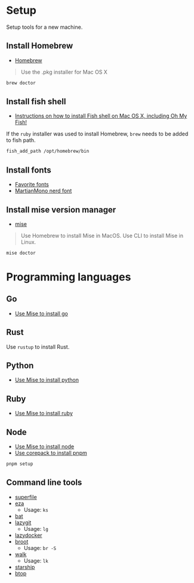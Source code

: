 # Setup

Setup tools for a new machine.

## Install Homebrew

- [Homebrew](https://brew.sh/)

> Use the .pkg installer for Mac OS X

```bash
brew doctor
```

## Install fish shell

- [Instructions on how to install Fish shell on Mac OS X, including Oh My Fish!](https://gist.github.com/martelogan/97cfc998ade51b6dcf55423bbd50917c)

If the `ruby` installer was used to install Homebrew, `brew` needs to be added to fish path.

```bash
fish_add_path /opt/homebrew/bin
```

## Install fonts

- [Favorite fonts](https://gist.github.com/Joker666/344be44b6f397cba59645b205085bcd4)
- [MartianMono nerd font](https://github.com/ryanoasis/nerd-fonts/releases/download/v3.2.1/MartianMono.zip)

## Install mise version manager

- [mise](https://mise.jdx.dev/)

> Use Homebrew to install Mise in MacOS.
> Use CLI to install Mise in Linux.

```bash
mise doctor
```

# Programming languages

## Go

- [Use Mise to install go](https://mise.jdx.dev/lang/go.html)

## Rust

Use `rustup` to install Rust.

## Python

- [Use Mise to install python](https://mise.jdx.dev/lang/python.html)

## Ruby

- [Use Mise to install ruby](https://mise.jdx.dev/lang/ruby.html)

## Node

- [Use Mise to install node](https://mise.jdx.dev/lang/node.html)
- [Use corepack to install pnpm](https://pnpm.io/installation#using-corepack)

```bash
pnpm setup
```

## Command line tools

- [superfile](https://github.com/yorukot/superfile)
- [eza](https://github.com/eza-community/eza)
  - Usage: `ks`
- [bat](https://github.com/sharkdp/bat)
- [lazygit](https://github.com/jesseduffield/lazygit)
  - Usage: `lg`
- [lazydocker](https://github.com/jesseduffield/lazydocker)
- [broot](https://github.com/Canop/broot)
  - Usage: `br -S`
- [walk](https://github.com/antonmedv/walk)
  - Usage: `lk`
- [starship](https://github.com/starship/starship)
- [btop](https://github.com/aristocratos/btop)
